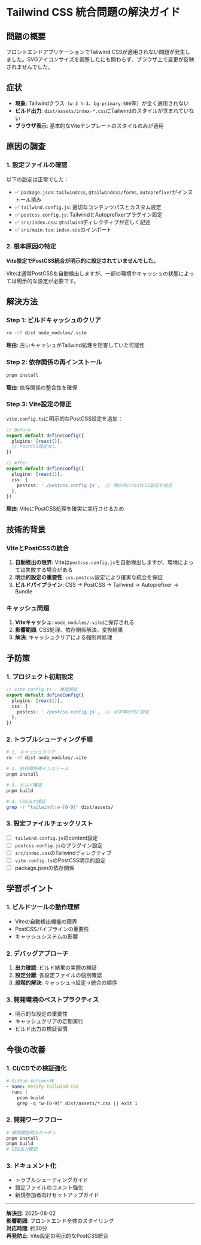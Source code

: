 # Tailwind CSS 統合問題の解決ガイド

## 問題の概要

フロントエンドアプリケーションでTailwind CSSが適用されない問題が発生しました。SVGアイコンサイズを調整したにも関わらず、ブラウザ上で変更が反映されませんでした。

## 症状

- **現象**: Tailwindクラス（`w-3 h-3`、`bg-primary-500`等）が全く適用されない
- **ビルド出力**: `dist/assets/index-*.css`にTailwindのスタイルが含まれていない
- **ブラウザ表示**: 基本的なViteテンプレートのスタイルのみが適用

## 原因の調査

### 1. 設定ファイルの確認

以下の設定は正常でした：

- ✅ `package.json`: `tailwindcss`, `@tailwindcss/forms`, `autoprefixer`がインストール済み
- ✅ `tailwind.config.js`: 適切なコンテンツパスとカスタム設定
- ✅ `postcss.config.js`: TailwindとAutoprefixerプラグイン設定
- ✅ `src/index.css`: `@tailwind`ディレクティブが正しく記述
- ✅ `src/main.tsx`: `index.css`のインポート

### 2. 根本原因の特定

**Vite設定でPostCSS統合が明示的に設定されていませんでした。**

Viteは通常PostCSSを自動検出しますが、一部の環境やキャッシュの状態によっては明示的な設定が必要です。

## 解決方法

### Step 1: ビルドキャッシュのクリア

```bash
rm -rf dist node_modules/.vite
```

**理由**: 古いキャッシュがTailwind処理を阻害していた可能性

### Step 2: 依存関係の再インストール

```bash
pnpm install
```

**理由**: 依存関係の整合性を確保

### Step 3: Vite設定の修正

`vite.config.ts`に明示的なPostCSS設定を追加：

```typescript
// Before
export default defineConfig({
  plugins: [react()],
  // PostCSS設定なし
})

// After  
export default defineConfig({
  plugins: [react()],
  css: {
    postcss: './postcss.config.js',  // 明示的にPostCSS設定を指定
  },
})
```

**理由**: ViteにPostCSS処理を確実に実行させるため

## 技術的背景

### ViteとPostCSSの統合

1. **自動検出の限界**: Viteは`postcss.config.js`を自動検出しますが、環境によっては失敗する場合がある
2. **明示的設定の重要性**: `css.postcss`設定により確実な統合を保証
3. **ビルドパイプライン**: CSS → PostCSS → Tailwind → Autoprefixer → Bundle

### キャッシュ問題

1. **Viteキャッシュ**: `node_modules/.vite`に保存される
2. **影響範囲**: CSS処理、依存関係解決、変換結果
3. **解決**: キャッシュクリアによる強制再処理

## 予防策

### 1. プロジェクト初期設定

```typescript
// vite.config.ts - 推奨設定
export default defineConfig({
  plugins: [react()],
  css: {
    postcss: './postcss.config.js',  // 必ず明示的に設定
  },
})
```

### 2. トラブルシューティング手順

```bash
# 1. キャッシュクリア
rm -rf dist node_modules/.vite

# 2. 依存関係再インストール  
pnpm install

# 3. ビルド確認
pnpm build

# 4. CSS出力検証
grep -r "tailwind\|w-[0-9]" dist/assets/
```

### 3. 設定ファイルチェックリスト

- [ ] `tailwind.config.js`のcontent設定
- [ ] `postcss.config.js`のプラグイン設定
- [ ] `src/index.css`のTailwindディレクティブ
- [ ] `vite.config.ts`のPostCSS明示的設定
- [ ] package.jsonの依存関係

## 学習ポイント

### 1. ビルドツールの動作理解

- Viteの自動検出機能の限界
- PostCSSパイプラインの重要性
- キャッシュシステムの影響

### 2. デバッグアプローチ

1. **出力確認**: ビルド結果の実際の検証
2. **設定分離**: 各設定ファイルの個別確認
3. **段階的解決**: キャッシュ→設定→統合の順序

### 3. 開発環境のベストプラクティス

- 明示的な設定の重要性
- キャッシュクリアの定期実行
- ビルド出力の検証習慣

## 今後の改善

### 1. CI/CDでの検証強化

```yaml
# GitHub Actions例
- name: Verify Tailwind CSS
  run: |
    pnpm build
    grep -q "w-[0-9]" dist/assets/*.css || exit 1
```

### 2. 開発ワークフロー

```bash
# 開発開始時のルーチン
pnpm install
pnpm build
# CSS出力確認
```

### 3. ドキュメント化

- トラブルシューティングガイド
- 設定ファイルのコメント強化
- 新規参加者向けセットアップガイド

---

**解決日**: 2025-08-02  
**影響範囲**: フロントエンド全体のスタイリング  
**対応時間**: 約30分  
**再発防止**: Vite設定の明示的なPostCSS統合